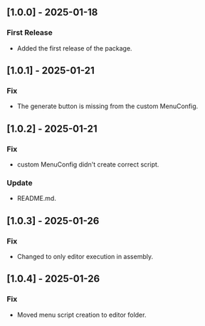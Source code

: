 ## [1.0.0] - 2025-01-18
### First Release
- Added the first release of the package.
## [1.0.1] - 2025-01-21
### Fix
- The generate button is missing from the custom MenuConfig.
## [1.0.2] - 2025-01-21
### Fix
- custom MenuConfig didn't create correct script.
### Update
- README.md.
## [1.0.3] - 2025-01-26
### Fix
- Changed to only editor execution in assembly.
## [1.0.4] - 2025-01-26
### Fix
- Moved menu script creation to editor folder.